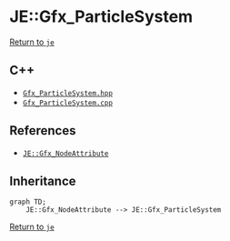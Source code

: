 # JE::Gfx_ParticleSystem

[Return to `je`](/docs/je.md)

## C++

- [`Gfx_ParticleSystem.hpp`](/src/je/Gfx_ParticleSystem.hpp)
- [`Gfx_ParticleSystem.cpp`](/src/je/Gfx_ParticleSystem.cpp)

## References

- [`JE::Gfx_NodeAttribute`](/docs/je/Gfx_NodeAttribute.md)

## Inheritance

```mermaid
graph TD;
    JE::Gfx_NodeAttribute --> JE::Gfx_ParticleSystem
```

[Return to `je`](/docs/je.md)